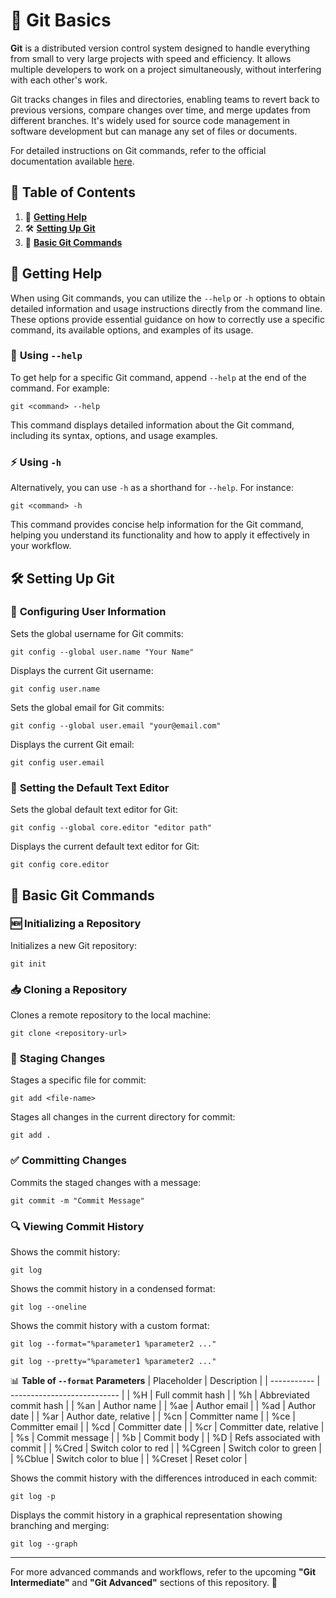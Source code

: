 # 🚀 **Git Basics**

**Git** is a distributed version control system designed to handle everything from small to very large projects with speed and efficiency.
It allows multiple developers to work on a project simultaneously, without interfering with each other's work.

Git tracks changes in files and directories, enabling teams to revert back to previous versions, compare changes over time, and merge updates from different branches. It's widely used for source code management in software development but can manage any set of files or documents.

For detailed instructions on Git commands, refer to the official documentation available [here](https://git-scm.com/doc).

## 📑 **Table of Contents**
1. 🛟 [**Getting Help**](#getting-help)
2. 🛠️ [**Setting Up Git**](#setting-up-git)
3. 🚀 [**Basic Git Commands**](#basic-git-commands)

## 🛟 **Getting Help**

When using Git commands, you can utilize the `--help` or `-h` options to obtain detailed information and usage instructions directly from the command line. These options provide essential guidance on how to correctly use a specific command, its available options, and examples of its usage.

### 📜 **Using `--help`**
To get help for a specific Git command, append `--help` at the end of the command. For example:
```
git <command> --help
```
This command displays detailed information about the Git command, including its syntax, options, and usage examples.

### ⚡ **Using `-h`**
Alternatively, you can use `-h` as a shorthand for `--help`. For instance:
```
git <command> -h
```
This command provides concise help information for the Git command, helping you understand its functionality and how to apply it effectively in your workflow.

## 🛠️ **Setting Up Git**

### 🔧 **Configuring User Information**
Sets the global username for Git commits:
```
git config --global user.name "Your Name"
```
Displays the current Git username:
```
git config user.name
```

Sets the global email for Git commits:
```
git config --global user.email "your@email.com"
```
Displays the current Git email:
```
git config user.email
```

### 📝 **Setting the Default Text Editor**
Sets the global default text editor for Git:
```
git config --global core.editor "editor path"
```
Displays the current default text editor for Git:
```
git config core.editor
```

## 🚀 **Basic Git Commands**

### 🆕 **Initializing a Repository**
Initializes a new Git repository:
```
git init
```

### 📥 **Cloning a Repository**
Clones a remote repository to the local machine:
```
git clone <repository-url>
```

### 📌 **Staging Changes**
Stages a specific file for commit:
```
git add <file-name>
```
Stages all changes in the current directory for commit:
```
git add .
```

### ✅ **Committing Changes**
Commits the staged changes with a message:
```
git commit -m "Commit Message"
```

### 🔍 **Viewing Commit History**
Shows the commit history:
```
git log
```
Shows the commit history in a condensed format:
```
git log --oneline
```

Shows the commit history with a custom format:
```
git log --format="%parameter1 %parameter2 ..."
```
```
git log --pretty="%parameter1 %parameter2 ..."
```

📊 **Table of `--format` Parameters**
| Placeholder | Description                 |
| ----------- | --------------------------- |
| %H          | Full commit hash            |
| %h          | Abbreviated commit hash     |
| %an         | Author name                 |
| %ae         | Author email                |
| %ad         | Author date                 |
| %ar         | Author date, relative       |
| %cn         | Committer name              |
| %ce         | Committer email             |
| %cd         | Committer date              |
| %cr         | Committer date, relative    |
| %s          | Commit message              |
| %b          | Commit body                 |
| %D          | Refs associated with commit |
| %Cred       | Switch color to red         |
| %Cgreen     | Switch color to green       |
| %Cblue      | Switch color to blue        |
| %Creset     | Reset color                 |

Shows the commit history with the differences introduced in each commit:
```
git log -p
```

Displays the commit history in a graphical representation showing branching and merging:
```
git log --graph
```

---

For more advanced commands and workflows, refer to the upcoming **"Git Intermediate"** and **"Git Advanced"** sections of this repository. 🌟